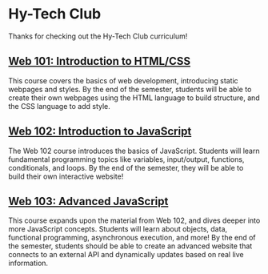 # Hy-Tech Club
Thanks for checking out the Hy-Tech Club curriculum!

## [Web 101: Introduction to HTML/CSS](https://github.com/hytechclub/web-101?tab=readme-ov-file#web-101-course-overview)
This course covers the basics of web development, introducing static webpages and styles. By the end of the semester, students will be able to create their own webpages using the HTML language to build structure, and the CSS language to add style.

## [Web 102: Introduction to JavaScript](https://github.com/hytechclub/web-102/tree/master?tab=readme-ov-file#web-102-course-overview)
The Web 102 course introduces the basics of JavaScript. Students will learn fundamental programming topics like variables, input/output, functions, conditionals, and loops. By the end of the semester, they will be able to build their own interactive website! 

## [Web 103: Advanced JavaScript](https://github.com/hytechclub/web-103?tab=readme-ov-file#web-103-advanced-javascript)
This course expands upon the material from Web 102, and dives deeper into more JavaScript concepts. Students will learn about objects, data, functional programming, asynchronous execution, and more! By the end of the semester, students should be able to create an advanced website that connects to an external API and dynamically updates based on real live information.
